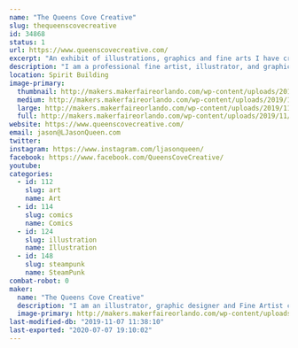 ```yaml
---
name: "The Queens Cove Creative"
slug: thequeenscovecreative
id: 34868
status: 1
url: https://www.queenscovecreative.com/
excerpt: "An exhibit of illustrations, graphics and fine arts I have created. As well as collector cards I create some of which are licensed by Lucasfilm, Nickelodeon, Netflix, and Topps. I will also do live painting/drawing to show my technique and process. "
description: "I am a professional fine artist, illustrator, and graphic designer. I have a BFA in Graphic Arts from Marshall University as well as a Masters of Arts in painting and illustration. I work as an independent artist and currently am licensed by Topps where I have had the pleasure of working on multiple cards sets including Star Wars, Stranger Things and Teenage Mutant Ninja Turtles. My work is a mix of traditional subject matter with modern technology. I sell a mix of traditional watercolors, oils, and marker as well as computer-created prints. Most recently I have had work selected by Netflix to be featured in the upcoming Art of Stranger Things artbook that will be released October 15th."
location: Spirit Building
image-primary:
  thumbnail: http://makers.makerfaireorlando.com/wp-content/uploads/2019/11/MakersFaireprofl-1-150x150.jpg
  medium: http://makers.makerfaireorlando.com/wp-content/uploads/2019/11/MakersFaireprofl-1-237x300.jpg
  large: http://makers.makerfaireorlando.com/wp-content/uploads/2019/11/MakersFaireprofl-1.jpg
  full: http://makers.makerfaireorlando.com/wp-content/uploads/2019/11/MakersFaireprofl-1.jpg
website: https://www.queenscovecreative.com/
email: jason@LJasonQueen.com
twitter: 
instagram: https://www.instagram.com/ljasonqueen/
facebook: https://www.facebook.com/QueensCoveCreative/
youtube: 
categories:
  - id: 112
    slug: art
    name: Art
  - id: 114
    slug: comics
    name: Comics
  - id: 124
    slug: illustration
    name: Illustration
  - id: 148
    slug: steampunk
    name: SteamPunk
combat-robot: 0
maker:
  name: "The Queens Cove Creative"
  description: "I am an illustrator, graphic designer and Fine Artist currently working as a independent artist and recently have had artwork licensed by Lucasfilm, Netflix and Nickelodeon for Topps collector card sets. I'll also be featured in the upcoming official Netflix  \"Stranger Things\" artbook published by penguin publishing and the Printed in Blood company."
  image-primary: http://makers.makerfaireorlando.com/wp-content/uploads/2019/07/FinalQueensCovelogo.jpg
last-modified-db: "2019-11-07 11:38:10"
last-exported: "2020-07-07 19:10:02"
---
```

